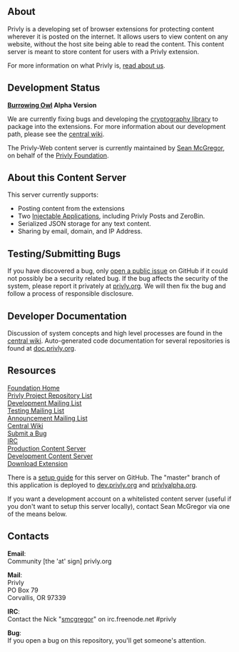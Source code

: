 ## About ##

Privly is a developing set of browser extensions for protecting content wherever it is posted on the internet. It allows users to view content on any website, without the host site being able to read the content. This content server is meant to store content for users with a Privly extension.

For more information on what Privly is, [read about us](https://priv.ly/pages/about).

## Development Status ##

**[Burrowing Owl](https://github.com/privly/privly-organization/wiki/Burrowing) Alpha Version**

We are currently fixing bugs and developing the [cryptography library](https://github.com/privly/privly-library/) to package into the extensions. For more information about our development path, please see the [central wiki](https://github.com/privly/privly-organization/wiki/Version-List).

The Privly-Web content server is currently maintained by [Sean McGregor](https://github.com/smcgregor), on behalf of the [Privly Foundation](https://github.com/smcgregor).

## About this Content Server ##

This server currently supports:

* Posting content from the extensions
* Two [Injectable Applications](https://github.com/privly/privly-organization/wiki/Injectable-Applications), including Privly Posts and ZeroBin.
* Serialized JSON storage for any text content.
* Sharing by email, domain, and IP Address.

## Testing/Submitting Bugs ##

If you have discovered a bug, only [open a public issue](https://github.com/privly/privly-web/issues/new) on GitHub if it could not possibly be a security related bug. If the bug affects the security of the system, please report it privately at [privly.org](http://www.privly.org/content/bug-report). We will then fix the bug and follow a process of responsible disclosure.

## Developer Documentation ##

Discussion of system concepts and high level processes are found in the [central wiki](https://github.com/privly/privly-organization/wiki). Auto-generated code documentation for several repositories is found at [doc.privly.org](http://doc.privly.org).

## Resources ##

[Foundation Home](http://www.privly.org)  
[Privly Project Repository List](https://github.com/privly)  
[Development Mailing List](http://groups.google.com/group/privly)  
[Testing Mailing List](http://groups.google.com/group/privly-test)  
[Announcement Mailing List](http://groups.google.com/group/privly-announce)  
[Central Wiki](https://github.com/privly/privly-organization/wiki)  
[Submit a Bug](http://www.privly.org/content/bug-report)  
[IRC](http://www.privly.org/content/irc)  
[Production Content Server](https://privlyalpha.org)  
[Development Content Server](https://dev.privly.org)  
[Download Extension](https://priv.ly/pages/download)  

There is a [setup guide](https://github.com/privly/privly-web/wiki/Setup-Guide-for-Developers) for this server on GitHub. The "master" branch of this application is deployed to [dev.privly.org](https://dev.privly.org) and [privlyalpha.org](https://privlyalpha.org).

If you want a development account on a whitelisted content server (useful if you don't want to setup this server locally), contact Sean McGregor via one of the means below.

## Contacts ##

**Email**:  
Community [the 'at' sign] privly.org  

**Mail**:  
Privly  
PO Box 79  
Corvallis, OR 97339 
 
**IRC**:  
Contact the Nick "[smcgregor](https://github.com/smcgregor)" on irc.freenode.net #privly

**Bug**:  
If you open a bug on this repository, you'll get someone's attention.

